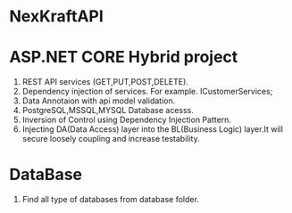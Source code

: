 # NexKraftAPI
# ASP.NET CORE Hybrid project
1. REST API services (GET,PUT,POST,DELETE).
2. Dependency injection of services. For example. ICustomerServices;
3. Data Annotaion with api model validation.
4. PostgreSQL,MSSQL,MYSQL Database acesss. 
5. Inversion of Control using Dependency Injection Pattern.
6. Injecting DA(Data Access) layer into the BL(Business Logic) layer.It will secure loosely coupling and increase testability.

# DataBase
1. Find all type of databases from database folder.
